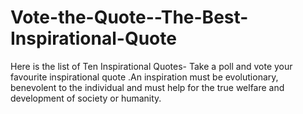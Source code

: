 # Vote-the-Quote--The-Best-Inspirational-Quote
Here is the list of Ten Inspirational Quotes- Take a poll and vote your favourite inspirational quote .An inspiration must be evolutionary, benevolent  to the individual and must help for the true welfare and development of society or humanity.
